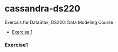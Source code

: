 # cassandra-ds220
Exercsis for DataStax, DS220: Data Modeling Course

* [Exercise 1](#Exercise1)


### <a id="Exercise1">Exercise1</a>




